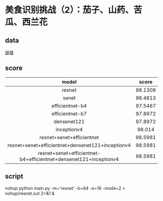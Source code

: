 # 美食识别挑战（2）：茄子、山药、苦瓜、西兰花
## data
[链接](https://god.yanxishe.com/26)
## score
|model|score|note|
|:---:|:---:|:---:|
|resnet|98.1308||
|senet|98.4813||
|efficientnet-b4|97.5467||
|efficientnet-b7|97.8972||
|densenet121|97.8972||
|inceptionv4|98.014||
|resnet+senet+efficientnet|98.5981|2,3,1|
|resnet+senet+efficientnet+densenet121+inceptionv4|98.5981|3,4,1,1,2|
|resnet+senet+efficientnet-b4+efficientnet+densenet121+inceptionv4|98.5981|3,3,1,1,1,1|


## script
nohup python main.py -m='resnet' -b=64 -e=16 -mode=2 > nohup/resnet.out 2>&1 &